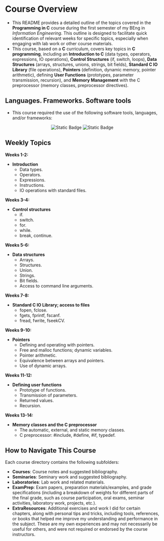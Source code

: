 
# Course Overview

- This README provides a detailed outline of the topics covered in the **Programming in C** course during the first semester of my BEng in _Information Engineering_. This outline is designed to facilitate quick identification of relevant weeks for specific topics, especially when engaging with lab work or other course materials.
- This course, based on a **C** curriculum, covers key topics in **C programming**, including an **Introduction to C** (data types, operators, expressions, IO operations), **Control Structures** (if, switch, loops), **Data Structures** (arrays, structures, unions, strings, bit fields), **Standard C IO Library** (file operations), **Pointers** (definition, dynamic memory, pointer arithmetic), defining **User Functions** (prototypes, parameter transmission, recursion), and **Memory Management** with the C preprocessor (memory classes, preprocessor directives).

## Languages. Frameworks. Software tools

- This course required the use of the following software tools, languages, and/or frameworks:

<div align="center">
  
<p>
<img alt="Static Badge" src="https://img.shields.io/badge/C programming Language-%23A8B9CC?style=for-the-badge&logo=c&logoColor=white">  
<img alt="Static Badge" src="https://img.shields.io/badge/MicrosoftTeams-%236264A7?style=for-the-badge&logo=microsoftteams&logoColor=white">
</p>
  
</div>

## Weekly Topics

**Weeks 1-2:** 
- **Introduction**
  - Data types.
  - Operators.
  - Expressions.
  - Instructions.
  - IO operations with standard files.

**Weeks 3-4:**
- **Control structures**
  - if.
  - switch.
  - for.
  - while.
  - break, continue.

**Weeks 5-6:**
- **Data structures**
  - Arrays.
  - Structures.
  - Union.
  - Strings.
  - Bit fields.
  - Access to command line arguments.

**Weeks 7-8:**
- **Standard C IO Library; access to files**
  - fopen, fclose.
  - fgets, fprintf, fscanf.
  - fread, fwrite, fseekCV.

**Weeks 9-10:**
- **Pointers**
  - Defining and operating with pointers.
  - Free and malloc functions; dynamic variables.
  - Pointer arithmetic.
  - Equivalence between arrays and pointers.
  - Use of dynamic arrays.

**Weeks 11-12:**
- **Defining user functions**
  - Prototype of functions.
  - Transmission of parameters.
  - Returned values.
  - Recursion.

**Weeks 13-14:**
- **Memory classes and the C preprocessor**
  - The automatic, external, and static memory classes.
  - C preprocessor: #include, #define, #if, typedef.

## How to Navigate This Course

Each course directory contains the following subfolders:

- **Courses**: Course notes and suggested bibliography.
- **Seminaries**: Seminary work and suggested bibliography.
- **Laboratories**: Lab work and related materials.
- **ExamPrep**: Exam papers, preparation materials/examples, and grade specifications (including a breakdown of weights for different parts of the final grade, such as course participation, oral exams, seminar activities, laboratory work, projects, etc.).
- **ExtraResources**: Additional exercises and work I did for certain chapters, along with personal tips and tricks, including tools, references, or books that helped me improve my understanding and performance in the subject. These are my own experiences and may not necessarily be useful for others, and were not required or endorsed by the course instructors.
